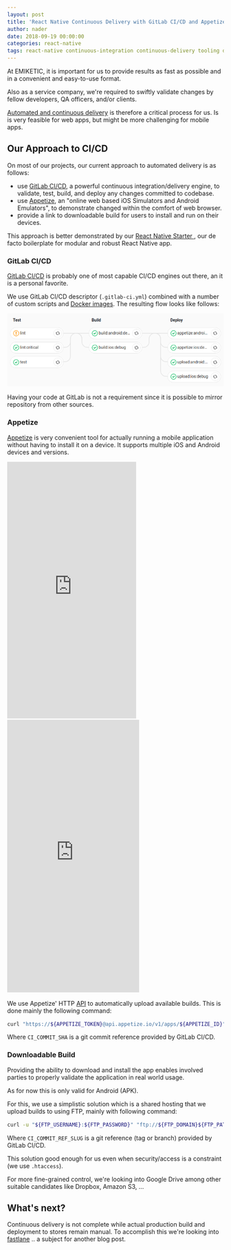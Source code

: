 ```yaml
---
layout: post
title: 'React Native Continuous Delivery with GitLab CI/CD and Appetize'
author: nader
date: 2018-09-19 00:00:00
categories: react-native
tags: react-native continuous-integration continuous-delivery tooling devops
---
```


At EMIKETIC, it is important for us to provide results as fast as possible and in a convenient and easy-to-use format.

Also as a service company, we're required to swiftly validate changes by fellow developers, QA officers, and/or clients.

[Automated and continuous delivery](https://www.atlassian.com/continuous-delivery/ci-vs-ci-vs-cd) is therefore a critical process for us. Is is very feasible for web apps, but might be more challenging for mobile apps.

## Our Approach to CI/CD

On most of our projects, our current approach to automated delivery is as follows:

- use [GitLab CI/CD](https://docs.gitlab.com/ee/ci/), a powerful continuous integration/delivery engine, to validate, test, build, and deploy any changes committed to codebase.
- use [Appetize](https://appetize.io/), an "online web based iOS Simulators and Android Emulators", to demonstrate changed within the comfort of web browser.
- provide a link to downloadable build for users to install and run on their devices.

This approach is better demonstrated by our [React Native Starter
](https://github.com/emiketic/emiketic-starter-react-native), our de facto boilerplate for modular and robust React Native app.

### GitLab CI/CD

[GitLab CI/CD](https://docs.gitlab.com/ee/ci/) is probably one of most capable CI/CD engines out there, an it is a personal favorite.

We use GitLab CI/CD descriptor (`.gitlab-ci.yml`) combined with a number of custom scripts and [Docker images](https://hub.docker.com/r/emiketic/). The resulting flow looks like follows:

![GitLab CI/CD Pipeline](/assets/article_images/2018-09-19-react-native-ci-cd-with-gitlab-and-appetize/gitlab-ci-cd-pipeline.png)


Having your code at GitLab is not a requirement since it is possible to mirror repository from other sources.

### Appetize

[Appetize](https://appetize.io/) is very convenient tool for actually running a mobile application without having to install it on a device. It supports multiple iOS and Android devices and versions.

<iframe src="https://appetize.io/embed/3xvgukkq4gqjyjn1ztrzq6czwr?device=nexus5&scale=75&autoplay=false&orientation=portrait&deviceColor=black" width="300px" height="597px" frameborder="0" scrolling="no"></iframe>

<iframe src="https://appetize.io/embed/nkn34mhpchnx172e67ptmjypdm?device=iphonex&scale=75&autoplay=false&orientation=portrait&deviceColor=black" width="307px" height="634px" frameborder="0" scrolling="no"></iframe>

<br>

We use Appetize' HTTP [API](https://appetize.io/docs#api-overview) to automatically upload available builds. This is done mainly the following command:

```sh
curl "https://${APPETIZE_TOKEN}@api.appetize.io/v1/apps/${APPETIZE_ID}" -F "file=@${TARGET}" -F "platform=${PLATFORM}" -F "note=${CI_COMMIT_SHA}"
```

Where `CI_COMMIT_SHA` is a git commit reference provided by GitLab CI/CD.

### Downloadable Build

Providing the ability to download and install the app enables involved parties to properly validate the application in real world usage.

As for now this is only valid for Android (APK).

For this, we use a simplistic solution which is a shared hosting that we upload builds to using FTP, mainly with following command:

```sh
curl -u "${FTP_USERNAME}:${FTP_PASSWORD}" "ftp://${FTP_DOMAIN}${FTP_PATH}/${CI_COMMIT_REF_SLUG}/" -T $TARGET
```

Where `CI_COMMIT_REF_SLUG` is a git reference (tag or branch) provided by GitLab CI/CD.

This solution good enough for us even when security/access is a constraint (we use `.htaccess`).

For more fine-grained control, we're looking into Google Drive among other suitable candidates like Dropbox, Amazon S3, ...

## What's next?

Continuous delivery is not complete while actual production build and deployment to stores remain manual. To accomplish this we're looking into [fastlane](https://fastlane.tools/) .. a subject for another blog post.
